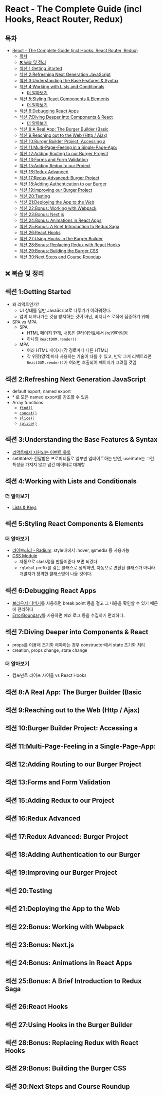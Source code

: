 # React - The Complete Guide (incl Hooks, React Router, Redux)

## 목차

- [React - The Complete Guide (incl Hooks, React Router, Redux)](#react---the-complete-guide-incl-hooks-react-router-redux)
  - [목차](#목차)
  - [❌ 복습 및 정리](#-복습-및-정리)
  - [섹션 1:Getting Started](#섹션-1getting-started)
  - [섹션 2:Refreshing Next Generation JavaScript](#섹션-2refreshing-next-generation-javascript)
  - [섹션 3:Understanding the Base Features & Syntax](#섹션-3understanding-the-base-features--syntax)
  - [섹션 4:Working with Lists and Conditionals](#섹션-4working-with-lists-and-conditionals)
    - [더 알아보기](#더-알아보기)
  - [섹션 5:Styling React Components & Elements](#섹션-5styling-react-components--elements)
    - [더 알아보기](#더-알아보기-1)
  - [섹션 6:Debugging React Apps](#섹션-6debugging-react-apps)
  - [섹션 7:Diving Deeper into Components & React](#섹션-7diving-deeper-into-components--react)
    - [더 알아보기](#더-알아보기-2)
  - [섹션 8:A Real App: The Burger Builder (Basic](#섹션-8a-real-app-the-burger-builder-basic)
  - [섹션 9:Reaching out to the Web (Http / Ajax)](#섹션-9reaching-out-to-the-web-http--ajax)
  - [섹션 10:Burger Builder Project: Accessing a](#섹션-10burger-builder-project-accessing-a)
  - [섹션 11:Multi-Page-Feeling in a Single-Page-App:](#섹션-11multi-page-feeling-in-a-single-page-app)
  - [섹션 12:Adding Routing to our Burger Project](#섹션-12adding-routing-to-our-burger-project)
  - [섹션 13:Forms and Form Validation](#섹션-13forms-and-form-validation)
  - [섹션 15:Adding Redux to our Project](#섹션-15adding-redux-to-our-project)
  - [섹션 16:Redux Advanced](#섹션-16redux-advanced)
  - [섹션 17:Redux Advanced: Burger Project](#섹션-17redux-advanced-burger-project)
  - [섹션 18:Adding Authentication to our Burger](#섹션-18adding-authentication-to-our-burger)
  - [섹션 19:Improving our Burger Project](#섹션-19improving-our-burger-project)
  - [섹션 20:Testing](#섹션-20testing)
  - [섹션 21:Deploying the App to the Web](#섹션-21deploying-the-app-to-the-web)
  - [섹션 22:Bonus: Working with Webpack](#섹션-22bonus-working-with-webpack)
  - [섹션 23:Bonus: Next.js](#섹션-23bonus-nextjs)
  - [섹션 24:Bonus: Animations in React Apps](#섹션-24bonus-animations-in-react-apps)
  - [섹션 25:Bonus: A Brief Introduction to Redux Saga](#섹션-25bonus-a-brief-introduction-to-redux-saga)
  - [섹션 26:React Hooks](#섹션-26react-hooks)
  - [섹션 27:Using Hooks in the Burger Builder](#섹션-27using-hooks-in-the-burger-builder)
  - [섹션 28:Bonus: Replacing Redux with React Hooks](#섹션-28bonus-replacing-redux-with-react-hooks)
  - [섹션 29:Bonus: Building the Burger CSS](#섹션-29bonus-building-the-burger-css)
  - [섹션 30:Next Steps and Course Roundup](#섹션-30next-steps-and-course-roundup)

## ❌ 복습 및 정리

## 섹션 1:Getting Started

- 왜 리액트인가?
  - UI 상태를 일반 JavaScript로 다루기가 어려워졌다.
  - 앱이 터져나가는 것을 방지하는 것이 아닌, 비지니스 로직에 집중하기 위해
- SPA vs MPA
  - SPA
    - HTML 페이지 한개, 내용은 클라이언트에서 (re)렌더링됨
    - 하나의 `ReactDOM.render()`
  - MPA
    - 여러 HTML 페이지 (각 경로마다 다른 HTML)
    - 각 위젯(영역)마다 사용하는 기술이 다를 수 있고, 만약 그게 리액트라면 `ReactDOM.render()`가 여러번 호출되어 페이지가 그려질 것임

## 섹션 2:Refreshing Next Generation JavaScript

- default export, named export
- \* 로 모든 named export를 참조할 수 있음
- Array functions
  - [`find()`](https://developer.mozilla.org/en-US/docs/Web/JavaScript/Reference/Global_Objects/Array/find)
  - [`concat()`](https://developer.mozilla.org/en-US/docs/Web/JavaScript/Reference/Global_Objects/Array/concat?v=b)
  - [`slice()`](https://developer.mozilla.org/en-US/docs/Web/JavaScript/Reference/Global_Objects/Array/slice)
  - [`splice()`](https://developer.mozilla.org/en-US/docs/Web/JavaScript/Reference/Global_Objects/Array/splice)

## 섹션 3:Understanding the Base Features & Syntax

- [리액트에서 지원되는 이벤트 목록](https://reactjs.org/docs/events.html#supported-events)
- setState가 전달받은 프로퍼티들로 일부만 업데이트하는 반면, useState는 그런 특성을 가지지 않고 넘긴 데이터로 대체함

## 섹션 4:Working with Lists and Conditionals

### 더 알아보기

- [Lists & Keys](https://reactjs.org/docs/lists-and-keys.html)

## 섹션 5:Styling React Components & Elements

### 더 알아보기

- [라이브러리 - Radium](https://github.com/formidablelabs/radium): style내에서 :hover, @media 등 사용가능
- [CSS Module](https://github.com/css-modules/css-modules)
  - 자동으로 class명을 만들어준다 보면 되겠다
  - `:global` prefix를 갖는 클래스로 정의하면, 자동으로 변환된 클래스가 아니라 개발자가 정의한 클래스명이 나올 것이다.

## 섹션 6:Debugging React Apps

- [브라우저 디버거](https://developers.google.com/web/tools/chrome-devtools/javascript/)를 사용하면 break point 등을 걸고 그 내용을 확인할 수 있기 때문에 편리하다
- [ErrorBoundary](https://reactjs.org/docs/error-boundaries.html)를 사용하면 에러 로그 등을 수집하기 편리하다.

## 섹션 7:Diving Deeper into Components & React

- props를 이용해 초기화 해야하는 경우 constructor에서 state 초기화 처리
- creation, props change, state change

### 더 알아보기

- 컴포넌트 라이프 사이클 vs React Hooks

## 섹션 8:A Real App: The Burger Builder (Basic

## 섹션 9:Reaching out to the Web (Http / Ajax)

## 섹션 10:Burger Builder Project: Accessing a

## 섹션 11:Multi-Page-Feeling in a Single-Page-App:

## 섹션 12:Adding Routing to our Burger Project

## 섹션 13:Forms and Form Validation

## 섹션 15:Adding Redux to our Project

## 섹션 16:Redux Advanced

## 섹션 17:Redux Advanced: Burger Project

## 섹션 18:Adding Authentication to our Burger

## 섹션 19:Improving our Burger Project

## 섹션 20:Testing

## 섹션 21:Deploying the App to the Web

## 섹션 22:Bonus: Working with Webpack

## 섹션 23:Bonus: Next.js

## 섹션 24:Bonus: Animations in React Apps

## 섹션 25:Bonus: A Brief Introduction to Redux Saga

## 섹션 26:React Hooks

## 섹션 27:Using Hooks in the Burger Builder

## 섹션 28:Bonus: Replacing Redux with React Hooks

## 섹션 29:Bonus: Building the Burger CSS

## 섹션 30:Next Steps and Course Roundup
